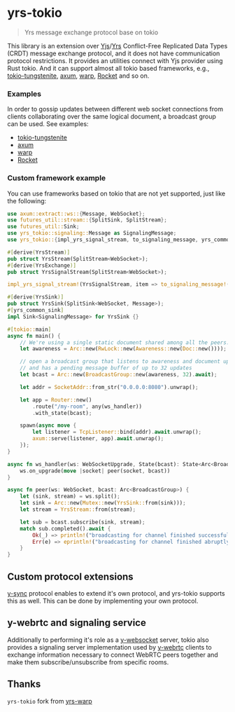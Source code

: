 # yrs-tokio

> Yrs message exchange protocol base on tokio

This library is an extension over [Yjs](https://yjs.dev)/[Yrs](https://github.com/y-crdt/y-crdt) Conflict-Free
Replicated Data Types (CRDT) message exchange protocol,
and it does not have communication protocol restrictions.
It provides an utilities connect with Yjs provider using Rust tokio.
And it can support almost all tokio based frameworks,
e.g., [tokio-tungstenite](/yrs-tokio-tungstenite), [axum](/yrs-axum-ws), [warp](/yrs-warp-ws), [Rocket](/yrs-rocket-ws)
and so on.

### Examples

In order to gossip updates between different web socket connections from clients collaborating over the same logical
document, a broadcast group can be used. See examples:

- [tokio-tungstenite](/yrs-tokio-tungstenite/examples)
- [axum](/yrs-axum-ws/examples)
- [warp](/yrs-warp-ws/examples)
- [Rocket](/yrs-rocket-ws/examples)

### Custom framework example

You can use frameworks based on tokio that are not yet supported, just like the following:

```rust
use axum::extract::ws::{Message, WebSocket};
use futures_util::stream::{SplitSink, SplitStream};
use futures_util::Sink;
use yrs_tokio::signaling::Message as SignalingMessage;
use yrs_tokio::{impl_yrs_signal_stream, to_signaling_message, yrs_common_sink, YrsExchange, YrsSink, YrsStream};

#[derive(YrsStream)]
pub struct YrsStream(SplitStream<WebSocket>);
#[derive(YrsExchange)]
pub struct YrsSignalStream(SplitStream<WebSocket>);

impl_yrs_signal_stream!(YrsSignalStream, item => to_signaling_message!(item));

#[derive(YrsSink)]
pub struct YrsSink(SplitSink<WebSocket, Message>);
#[yrs_common_sink]
impl Sink<SignalingMessage> for YrsSink {}

#[tokio::main]
async fn main() {
    // We're using a single static document shared among all the peers.
    let awareness = Arc::new(RwLock::new(Awareness::new(Doc::new())));

    // open a broadcast group that listens to awareness and document updates
    // and has a pending message buffer of up to 32 updates
    let bcast = Arc::new(BroadcastGroup::new(awareness, 32).await);

    let addr = SocketAddr::from_str("0.0.0.0:8080").unwrap();

    let app = Router::new()
        .route("/my-room", any(ws_handler))
        .with_state(bcast);

    spawn(async move {
        let listener = TcpListener::bind(addr).await.unwrap();
        axum::serve(listener, app).await.unwrap();
    });
}

async fn ws_handler(ws: WebSocketUpgrade, State(bcast): State<Arc<BroadcastGroup>>) -> Response {
    ws.on_upgrade(move |socket| peer(socket, bcast))
}

async fn peer(ws: WebSocket, bcast: Arc<BroadcastGroup>) {
    let (sink, stream) = ws.split();
    let sink = Arc::new(Mutex::new(YrsSink::from(sink)));
    let stream = YrsStream::from(stream);

    let sub = bcast.subscribe(sink, stream);
    match sub.completed().await {
        Ok(_) => println!("broadcasting for channel finished successfully"),
        Err(e) => eprintln!("broadcasting for channel finished abruptly: {}", e),
    }
}
```

## Custom protocol extensions

[y-sync](https://crates.io/crates/y-sync) protocol enables to extend it's own protocol, and yrs-tokio supports this as
well.
This can be done by implementing your own protocol.

## y-webrtc and signaling service

Additionally to performing it's role as a [y-websocket](https://docs.yjs.dev/ecosystem/connection-provider/y-websocket)
server, tokio also provides a signaling server implementation used by [y-webrtc](https://github.com/yjs/y-webrtc)
clients to exchange information necessary to connect WebRTC peers together and make them subscribe/unsubscribe from
specific rooms.

## Thanks

`yrs-tokio` fork from [yrs-warp](https://github.com/y-crdt/yrs-warp)